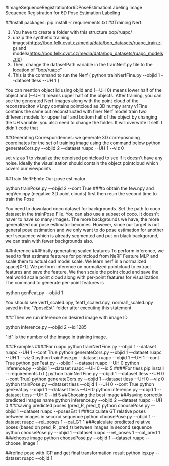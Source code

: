 #ImageSequenceRegistrationfor6DPoseEstimationLabeling
Image Sequence Registration for 6D Pose Estimation Labeling

##Install packages:
pip install -r requirements.txt
##Training Nerf:
1. You have to create a folder with this structure bop/ruapc/
2. unzip the synthetic training images(https://bop.felk.cvut.cz/media/data/bop_datasets/ruapc_train.zip) and models(https://bop.felk.cvut.cz/media/data/bop_datasets/ruapc_models.zip)
3. Then, change the datasetPath variable in the trainNerf.py file to the location of "bop/ruapc"
4. This is the command to run the Nerf 
( python trainNerfFine.py --objid 1 --dataset tless --UH 1 )

You can mention object id using objid and (--UH 0) means lower half of the object and (--UH 1) means upper half of the objects. After training, you can see the generated Nerf images along with the point cloud of the reconstruciton
v1.npy contains pointcloud as 3D numpy array
v1Fine contains the same but reconstructed with finer Nerf model
train two different models for upper half and bottom half of the object by changing the UH variable. you also need to change the folder. It will overwrite it self. I didn't code that

##Generating Correspondences:
we generate 3D correposnding coordinates for the set of training image using the command below
python generateCors.py --objid 2 --dataset ruapc --UH 1 --viz 0

set viz as 1 to visualize the denoised pointcloud to see if it doesn't have any noise. ideally the visualization should contain the object pointcloud which covers our viewpoints

##Train NeRFEmb: Our pose estimator

python trainPose.py --objid 2 --cont True ###to obtain the few.npy and negVec.npy (negative 3D point clouds) first then reun the second time to train the Pose

You need to downlaod coco dataset for backgrounds. Set the path to coco dataset in the trainPose File. You can also use a subset of coco. It doesn't haver to have so many images.
The more backgrounds we have, the more generalized our pose estimator becomes.
However, since our target is not general pose estimation and we only want to do pose estimation for another nerf sequence which is already segmented and put on black backgorund,
we can train with fewer backgrounds also.

##Inference
###Firstly generating scaled features
To perform inference, we need to first estimate features for pointcloud from NeRF Feature MLP and scale them to actual cad model scale. We learn nerf in a normalized space[0-1]. We perform inference on normalized pointcloud to extract features
and save the feature. We then scale the point cloud and save the real world scale point cloud along with per-point features for visualization.
The command to generate per-point features is 

python genFeat.py --objid 1

You should see vert1_scaled.npy, feat1_scaled.npy, normal1_scaled.npy saved in the "7poseEst" folder after executing this statement

###Then we run inference on desired image with image ID.

python inference.py --objid 2 --id 1285

"id" is the number of the image in training image.

###Examples
####For ruapc
    python trainNerfFine.py --objid 1 --dataset ruapc --UH 1 --cont True
    python generateCors.py --objid 1 --dataset ruapc --UH 1 --viz 0
    python trainPose.py --dataset ruapc --objid 1 --UH 1 --cont True
    python genFeat.py --objid 1 --dataset ruapc --UH 0
    python inference.py --objid 1 --dataset ruapc --UH 0 --id 5
####For tless
    pip install -r requirements.txt
    ( python trainNerfFine.py --objid 1 --dataset tless --UH 0 --cont True)
    python generateCors.py --objid 1 --dataset tless --UH 0 --viz 0
    python trainPose.py --dataset tless --objid 1 --UH 0 --cont True
    python genFeat.py --objid 1 --dataset tless --UH 0
    python inference.py --objid 1 --dataset tless --UH 0 --id 5
##Choosing the best image
###saving correctly predicted images name
python inference.py --objid 2 --dataset ruapc --UH 0
###saving predicted poses (pred_R, pred_t)
python choosePose.py --objid 1 --dataset ruapc --posesEst 1
###calculate GT relative poses between images in second sequence
python choosePose.py --objid 1 --dataset ruapc --rel_poses 1 --cal_GT 1
###calculate predicted relative poses (based on pred_R ,pred_t) between images in second sequence
python choosePose.py --objid 1 --dataset ruapc --rel_poses 1 --cal_pred 1
###choose image 
python choosePose.py --objid 1 --dataset ruapc --choose_image 1

##refine pose with ICP and get final transformation result
python icp.py --dataset ruapc --objid 1 


